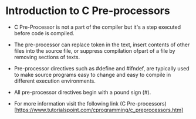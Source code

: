 # **Introduction to C Pre-processors**

- C Pre-Processor is not a part of the compiler but it's a step executed before code is compiled.

- The pre-processor can replace token in the text, insert contents of other files into the source file, or suppress compilation ofpart of a file by removing sections of texts.

- Pre-processor directives such as #define and #ifndef, are typically used to make source programs easy to change and easy to 
compile in different execution environments.

- All pre-processor directives begin with a pound sign (#).

- For more information visit the following link (C Pre-processors) [https://www.tutorialspoint.com/cprogramming/c_preprocessors.htm]
